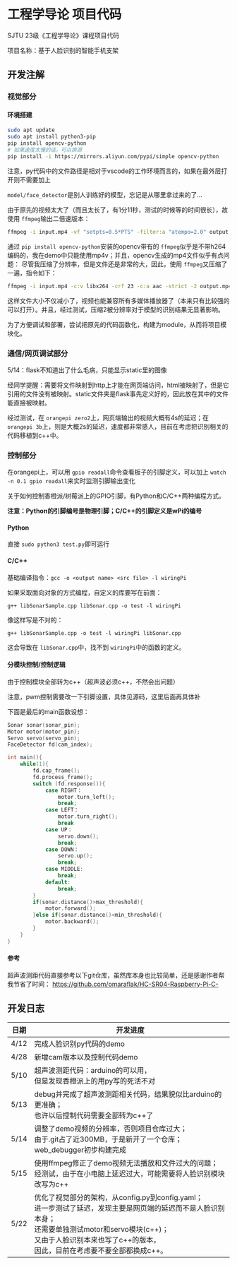 # 工程学导论 项目代码

SJTU 23级《工程学导论》课程项目代码

项目名称：基于人脸识别的智能手机支架

## 开发注解

### 视觉部分

#### 环境搭建

```bash
sudo apt update
sudo apt install python3-pip
pip install opencv-python 
# 如果速度太慢的话，可以换源
pip install -i https://mirrors.aliyun.com/pypi/simple opencv-python
```

注意，py代码中的文件路径是相对于vscode的工作环境而言的，如果在最外层打开则不需要加上

`model/face_detector`是别人训练好的模型，忘记是从哪里拿过来的了...

由于原先的视频太大了（而且太长了，有1分11秒，测试的时候等的时间很长），故使用 `ffmpeg`输出二倍速版本：

```bash
ffmpeg -i input.mp4 -vf "setpts=0.5*PTS" -filter:a "atempo=2.0" output.mp4
```

通过 `pip install opencv-python`安装的opencv带有的 `ffmpeg`似乎是不带h264编码的，我在demo中只能使用mp4v；并且，opencv生成的mp4文件似乎有点问题：
尽管我压缩了分辨率，但是文件还是非常的大，因此，使用 `ffmpeg`又压缩了一遍，指令如下：

```bash
ffmpeg -i input.mp4 -c:v libx264 -crf 23 -c:a aac -strict -2 output.mp4
```

这样文件大小不仅减小了，视频也能兼容所有多媒体播放器了（本来只有比较强的可以打开）。并且，经过测试，压缩2被分辨率对于模型的识别结果无显著影响。

为了方便调试和部署，尝试把原先的代码函数化，构建为module，从而将项目模块化。

### 通信/网页调试部分

5/14：flask不知道出了什么毛病，只能显示static里的图像

经同学提醒：需要将文件映射到http上才能在网页端访问，html被映射了，但是它引用的文件没有被映射。static文件夹是flask事先定义好的，因此放在其中的文件能直接被映射。

经过测试，在 `orangepi zero2`上，网页端输出的视频大概有4s的延迟；在 `orangepi 3b`上，则是大概2s的延迟，速度都非常感人，目前在考虑把识别相关的代码移植到c++中。

### 控制部分

在orangepi上，可以用 `gpio readall`命令查看板子的引脚定义，可以加上 `watch -n 0.1 gpio readall`来实时监测引脚输出变化

关于如何控制香橙派/树莓派上的GPIO引脚，有Python和C/C++两种编程方式。

**注意：Python的引脚编号是物理引脚；C/C++的引脚定义是wPi的编号**

#### Python

直接 `sudo python3 test.py`即可运行

#### C/C++

基础编译指令：`gcc -o <output name> <src file> -l wiringPi`

如果采取面向对象的方式编程，自定义的库要写在前面：

`g++ libSonarSample.cpp libSonar.cpp -o test -l wiringPi`

像这样写是不对的：

`g++ libSonarSample.cpp -o test -l wiringPi libSonar.cpp`

这会导致在 `libSonar.cpp`中，找不到 `wiringPi`中的函数的定义。

#### 分模块控制/控制逻辑

由于控制模块全部转为c++（超声波必须c++，不然会出问题）

注意，pwm控制需要改一下引脚设置，具体见源码，这里后面再具体补

下面是最后的main函数设想：

``` c++
Sonar sonar(sonar_pin);
Motor motor(motor_pin);
Servo servo(servo_pin);
FaceDetector fd(cam_index);

int main(){
    while(1){
        fd.cap_frame();
        fd.process_frame();
        switch (fd.response()){
            case RIGHT：
                motor.turn_left();
                break;
            case LEFT：
                motor.turn_right();
                break
            case UP：
                servo.down();
                break;
            case DOWN：
                servo.up();
                break;
            case MIDDLE:
                break;
            default:
                break;
        }
        if(sonar.distance()>max_threshold){
            motor.forward();
        }else if(sonar.distance()<min_threshold){
            motor.backward();
        }
    }
}
```


#### 参考

超声波测距代码直接参考以下git仓库，虽然库本身也比较简单，还是感谢作者帮我节省了时间：
https://github.com/omaraflak/HC-SR04-Raspberry-Pi-C-

## 开发日志

| 日期 | 开发进度                                                                                                                                                                                                                                          |
| ---- | ------------------------------------------------------------------------------------------------------------------------------------------------------------------------------------------------------------------------------------------------- |
| 4/12 | 完成人脸识别py代码的demo                                                                                                                                                                                                                          |
| 4/28 | 新增cam版本以及控制代码demo                                                                                                                                                                                                                       |
| 5/10 | 超声波测距代码：arduino的可以用，<br />但是发现香橙派上的用py写的死活不对                                                                                                                                                                         |
| 5/13 | debug并完成了超声波测距相关代码，结果貌似比arduino的更准确；<br />也许以后控制代码需要全部转为c++了                                                                                                                                               |
| 5/14 | 调整了demo视频的分辨率，否则项目仓库过大；<br />由于.git占了近300MB，于是新开了一个仓库；<br />web_debugger初步构建完成                                                                                                                           |
| 5/15 | 使用ffmpeg修正了demo视频无法播放和文件过大的问题；<br />经测试，由于在小电脑上延迟过大，可能需要将人脸识别模块改写为c++                                                                                                                           |
| 5/22 | 优化了视觉部分的架构，从config.py到config.yaml；<br />进一步测试了延迟，发现主要是网页端的延迟而不是人脸识别本身；<br />还需要单独测试motor和servo模块(c++)；<br />又由于人脸识别本来也写了c++的版本，<br />因此，目前在考虑要不要全部都换成c++。 |
